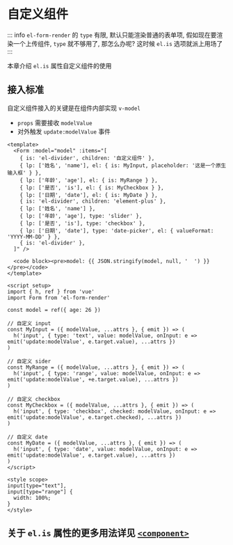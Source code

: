 # 自定义组件

::: info
`el-form-render` 的 `type` 有限, 默认只能渲染普通的表单项, 假如现在要渲染一个上传组件, `type` 就不够用了, 那怎么办呢? 这时候 `el.is` 选项就派上用场了
:::

本章介绍 `el.is` 属性自定义组件的使用

## 接入标准

自定义组件接入的关键是在组件内部实现 `v-model`

- `props` 需要接收 `modelValue`
- 对外触发 `update:modelValue` 事件

```vue preview
<template>
  <Form :model="model" :items="[
    { is: 'el-divider', children: '自定义组件' },
    { lp: ['姓名', 'name'], el: { is: MyInput, placeholder: '这是一个原生输入框' } },
    { lp: ['年龄', 'age'], el: { is: MyRange } },
    { lp: ['是否', 'is'], el: { is: MyCheckbox } }, 
    { lp: ['日期', 'date'], el: { is: MyDate } },
    { is: 'el-divider', children: 'element-plus' },
    { lp: ['姓名', 'name'] },
    { lp: ['年龄', 'age'], type: 'slider' },
    { lp: ['是否', 'is'], type: 'checkbox' },
    { lp: ['日期', 'date'], type: 'date-picker', el: { valueFormat: 'YYYY-MM-DD' } },
    { is: 'el-divider' },
  ]" />
  
  <code block><pre>model: {{ JSON.stringify(model, null, '  ') }}</pre></code>
</template>

<script setup>
import { h, ref } from 'vue'
import Form from 'el-form-render'

const model = ref({ age: 26 })

// 自定义 input
const MyInput = ({ modelValue, ...attrs }, { emit }) => (
  h('input', { type: 'text', value: modelValue, onInput: e => emit('update:modelValue', e.target.value), ...attrs })
)

// 自定义 sider
const MyRange = ({ modelValue, ...attrs }, { emit }) => (
  h('input', { type: 'range', value: modelValue, onInput: e => emit('update:modelValue', +e.target.value), ...attrs })
)

// 自定义 checkbox
const MyCheckbox = ({ modelValue, ...attrs }, { emit }) => (
  h('input', { type: 'checkbox', checked: modelValue, onInput: e => emit('update:modelValue', e.target.checked), ...attrs })
)

// 自定义 date
const MyDate = ({ modelValue, ...attrs }, { emit }) => (
  h('input', { type: 'date', value: modelValue, onInput: e => emit('update:modelValue', e.target.value), ...attrs })
)
</script>

<style scope>
input[type="text"],
input[type="range"] {
  width: 100%;
}
</style>
```

## 关于 `el.is` 属性的更多用法详见 [`<component>`](https://vuejs.org/api/built-in-special-elements.html#component)